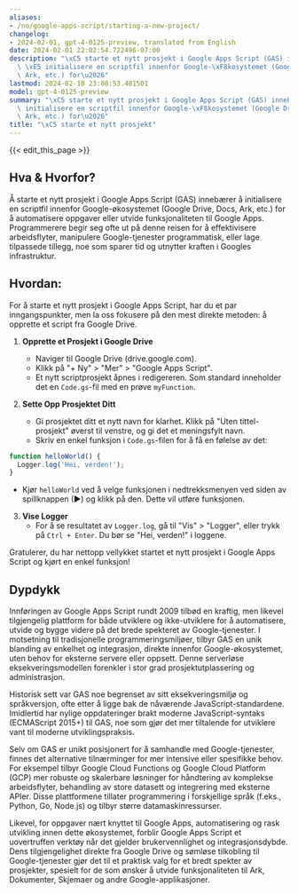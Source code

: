 ```yaml
---
aliases:
- /no/google-apps-script/starting-a-new-project/
changelog:
- 2024-02-01, gpt-4-0125-preview, translated from English
date: 2024-02-01 22:02:54.722496-07:00
description: "\xC5 starte et nytt prosjekt i Google Apps Script (GAS) inneb\xE6rer\
  \ \xE5 initialisere en scriptfil innenfor Google-\xF8kosystemet (Google Drive, Docs,\
  \ Ark, etc.) for\u2026"
lastmod: 2024-02-18 23:08:53.481501
model: gpt-4-0125-preview
summary: "\xC5 starte et nytt prosjekt i Google Apps Script (GAS) inneb\xE6rer \xE5\
  \ initialisere en scriptfil innenfor Google-\xF8kosystemet (Google Drive, Docs,\
  \ Ark, etc.) for\u2026"
title: "\xC5 starte et nytt prosjekt"
---
```


{{< edit_this_page >}}

## Hva & Hvorfor?

Å starte et nytt prosjekt i Google Apps Script (GAS) innebærer å initialisere en scriptfil innenfor Google-økosystemet (Google Drive, Docs, Ark, etc.) for å automatisere oppgaver eller utvide funksjonaliteten til Google Apps. Programmerere begir seg ofte ut på denne reisen for å effektivisere arbeidsflyter, manipulere Google-tjenester programmatisk, eller lage tilpassede tillegg, noe som sparer tid og utnytter kraften i Googles infrastruktur.

## Hvordan:

For å starte et nytt prosjekt i Google Apps Script, har du et par inngangspunkter, men la oss fokusere på den mest direkte metoden: å opprette et script fra Google Drive.

1. **Opprette et Prosjekt i Google Drive**
   - Naviger til Google Drive (drive.google.com).
   - Klikk på "+ Ny" > "Mer" > "Google Apps Script".
   - Et nytt scriptprosjekt åpnes i redigereren. Som standard inneholder det en `Code.gs`-fil med en prøve `myFunction`.

2. **Sette Opp Prosjektet Ditt**
   - Gi prosjektet ditt et nytt navn for klarhet. Klikk på "Uten tittel-prosjekt" øverst til venstre, og gi det et meningsfylt navn.
   - Skriv en enkel funksjon i `Code.gs`-filen for å få en følelse av det:

```javascript
function helloWorld() {
  Logger.log('Hei, verden!');
}
```

   - Kjør `helloWorld` ved å velge funksjonen i nedtrekksmenyen ved siden av spillknappen (▶) og klikk på den. Dette vil utføre funksjonen.

3. **Vise Logger**
   - For å se resultatet av `Logger.log`, gå til "Vis" > "Logger", eller trykk på `Ctrl + Enter`. Du bør se "Hei, verden!" i loggene.

Gratulerer, du har nettopp vellykket startet et nytt prosjekt i Google Apps Script og kjørt en enkel funksjon!

## Dypdykk

Innføringen av Google Apps Script rundt 2009 tilbød en kraftig, men likevel tilgjengelig plattform for både utviklere og ikke-utviklere for å automatisere, utvide og bygge videre på det brede spekteret av Google-tjenester. I motsetning til tradisjonelle programmeringsmiljøer, tilbyr GAS en unik blanding av enkelhet og integrasjon, direkte innenfor Google-økosystemet, uten behov for eksterne servere eller oppsett. Denne serverløse eksekveringsmodellen forenkler i stor grad prosjektutplassering og administrasjon.

Historisk sett var GAS noe begrenset av sitt eksekveringsmiljø og språkversjon, ofte etter å ligge bak de nåværende JavaScript-standardene. Imidlertid har nylige oppdateringer brakt moderne JavaScript-syntaks (ECMAScript 2015+) til GAS, noe som gjør det mer tiltalende for utviklere vant til moderne utviklingspraksis.

Selv om GAS er unikt posisjonert for å samhandle med Google-tjenester, finnes det alternative tilnærminger for mer intensive eller spesifikke behov. For eksempel tilbyr Google Cloud Functions og Google Cloud Platform (GCP) mer robuste og skalerbare løsninger for håndtering av komplekse arbeidsflyter, behandling av store datasett og integrering med eksterne APIer. Disse plattformene tillater programmering i forskjellige språk (f.eks., Python, Go, Node.js) og tilbyr større datamaskinressurser.

Likevel, for oppgaver nært knyttet til Google Apps, automatisering og rask utvikling innen dette økosystemet, forblir Google Apps Script et uovertruffen verktøy når det gjelder brukervennlighet og integrasjonsdybde. Dens tilgjengelighet direkte fra Google Drive og sømløse tilkobling til Google-tjenester gjør det til et praktisk valg for et bredt spekter av prosjekter, spesielt for de som ønsker å utvide funksjonaliteten til Ark, Dokumenter, Skjemaer og andre Google-applikasjoner.
